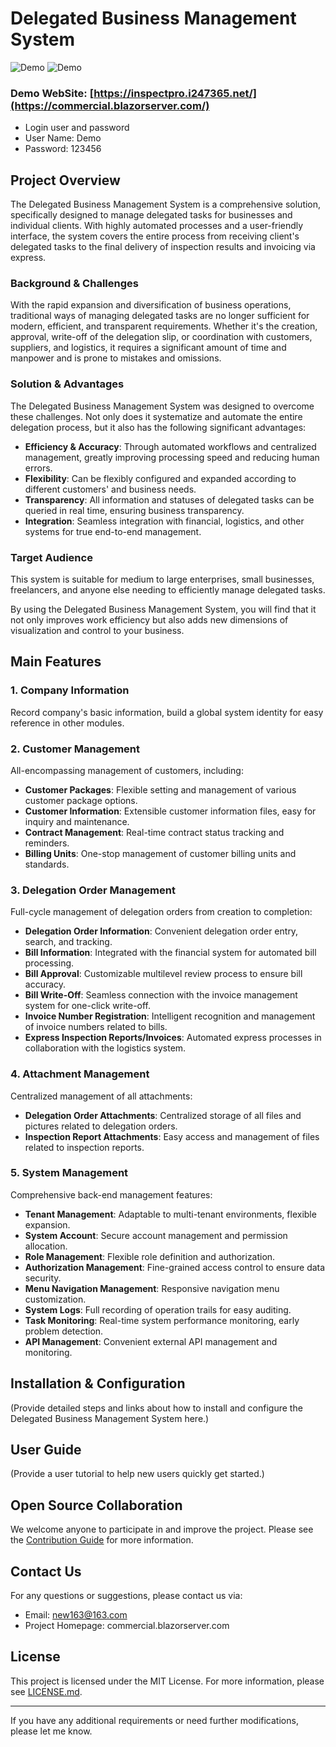 # Delegated Business Management System
![Demo](doc/m0.jpg)
![Demo](doc/t1.jpg)

### Demo WebSite: [https://inspectpro.i247365.net/](https://commercial.blazorserver.com/)
- Login user and password
- User Name: Demo
- Password: 123456
## Project Overview

The Delegated Business Management System is a comprehensive solution, specifically designed to manage delegated tasks for businesses and individual clients. With highly automated processes and a user-friendly interface, the system covers the entire process from receiving client's delegated tasks to the final delivery of inspection results and invoicing via express.

### **Background & Challenges**

With the rapid expansion and diversification of business operations, traditional ways of managing delegated tasks are no longer sufficient for modern, efficient, and transparent requirements. Whether it's the creation, approval, write-off of the delegation slip, or coordination with customers, suppliers, and logistics, it requires a significant amount of time and manpower and is prone to mistakes and omissions.

### **Solution & Advantages**

The Delegated Business Management System was designed to overcome these challenges. Not only does it systematize and automate the entire delegation process, but it also has the following significant advantages:

- **Efficiency & Accuracy**: Through automated workflows and centralized management, greatly improving processing speed and reducing human errors.
- **Flexibility**: Can be flexibly configured and expanded according to different customers' and business needs.
- **Transparency**: All information and statuses of delegated tasks can be queried in real time, ensuring business transparency.
- **Integration**: Seamless integration with financial, logistics, and other systems for true end-to-end management.

### **Target Audience**

This system is suitable for medium to large enterprises, small businesses, freelancers, and anyone else needing to efficiently manage delegated tasks.

By using the Delegated Business Management System, you will find that it not only improves work efficiency but also adds new dimensions of visualization and control to your business.

## Main Features

### 1. **Company Information**

Record company's basic information, build a global system identity for easy reference in other modules.

### 2. **Customer Management**

All-encompassing management of customers, including:
- **Customer Packages**: Flexible setting and management of various customer package options.
- **Customer Information**: Extensible customer information files, easy for inquiry and maintenance.
- **Contract Management**: Real-time contract status tracking and reminders.
- **Billing Units**: One-stop management of customer billing units and standards.

### 3. **Delegation Order Management**

Full-cycle management of delegation orders from creation to completion:
- **Delegation Order Information**: Convenient delegation order entry, search, and tracking.
- **Bill Information**: Integrated with the financial system for automated bill processing.
- **Bill Approval**: Customizable multilevel review process to ensure bill accuracy.
- **Bill Write-Off**: Seamless connection with the invoice management system for one-click write-off.
- **Invoice Number Registration**: Intelligent recognition and management of invoice numbers related to bills.
- **Express Inspection Reports/Invoices**: Automated express processes in collaboration with the logistics system.

### 4. **Attachment Management**

Centralized management of all attachments:
- **Delegation Order Attachments**: Centralized storage of all files and pictures related to delegation orders.
- **Inspection Report Attachments**: Easy access and management of files related to inspection reports.

### 5. **System Management**

Comprehensive back-end management features:
- **Tenant Management**: Adaptable to multi-tenant environments, flexible expansion.
- **System Account**: Secure account management and permission allocation.
- **Role Management**: Flexible role definition and authorization.
- **Authorization Management**: Fine-grained access control to ensure data security.
- **Menu Navigation Management**: Responsive navigation menu customization.
- **System Logs**: Full recording of operation trails for easy auditing.
- **Task Monitoring**: Real-time system performance monitoring, early problem detection.
- **API Management**: Convenient external API management and monitoring.

## Installation & Configuration

(Provide detailed steps and links about how to install and configure the Delegated Business Management System here.)

## User Guide

(Provide a user tutorial to help new users quickly get started.)

## Open Source Collaboration

We welcome anyone to participate in and improve the project. Please see the [Contribution Guide](link) for more information.

## Contact Us

For any questions or suggestions, please contact us via:
- Email: new163@163.com
- Project Homepage: commercial.blazorserver.com

## License

This project is licensed under the MIT License. For more information, please see [LICENSE.md](link).

---

If you have any additional requirements or need further modifications, please let me know.
